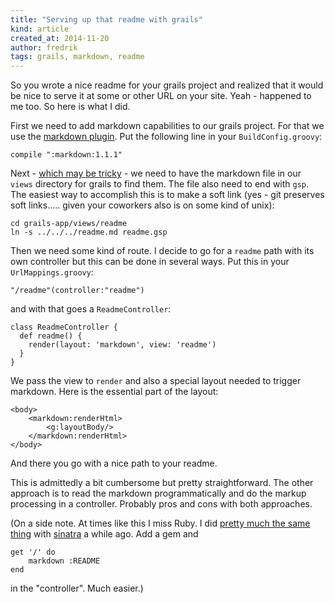 ```yaml
---
title: "Serving up that readme with grails"
kind: article
created_at: 2014-11-20
author: fredrik
tags: grails, markdown, readme
---
```


So you wrote a nice readme for your grails project and realized that it would be nice to serve it at some or other URL on your site. Yeah - happened to me too. So here is what I did.

First we need to add markdown capabilities to our grails project. For that we use the [markdown plugin](https://grails.org/plugin/markdown). Put the following line in your `BuildConfig.groovy`:

    compile ":markdown:1.1.1"

Next - [which may be tricky](https://stackoverflow.com/questions/12835568/using-markdown-as-a-grails-view) - we need to have the markdown file in our `views` directory for grails to find them. The file also need to end with `gsp`. The easiest way to accomplish this is to make a soft link (yes - git preserves soft links..... given your coworkers also is on some kind of unix):

    cd grails-app/views/readme
    ln -s ../../../readme.md readme.gsp

Then we need some kind of route. I decide to go for a `readme` path with its own controller but this can be done in several ways. Put this in your `UrlMappings.groovy`:

    "/readme"(controller:"readme")

and with that goes a `ReadmeController`: 

    class ReadmeController {
      def readme() {
        render(layout: 'markdown', view: 'readme')
      }
    }

We pass the view to `render` and also a special layout needed to trigger markdown. Here is the essential part of the layout:

    <body>
        <markdown:renderHtml>
            <g:layoutBody/>
        </markdown:renderHtml>
    </body>

And there you go with a nice path to your readme.

This is admittedly a bit cumbersome but pretty straightforward. The other approach is to read the markdown programmatically and do the markup processing in a controller. Probably pros and cons with both approaches.

(On a side note. At times like this I miss Ruby. I did [pretty much the same thing](https://github.com/froderik/anyrest/blob/master/anyrest.rb) with [sinatra](http://www.sinatrarb.com/) a while ago. Add a gem and 

    get '/' do
        markdown :README
    end

in the "controller". Much easier.)